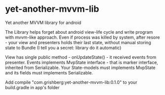 # yet-another-mvvm-lib
Yet another MVVM library for android

The Library helps forget about android view-life cycle and write program with mvvm-like approach.
Even if process was killed by system, after resore - your view and presenters holds their last state,
without manual storing state to Bundle (I tell you a secret: library do it automatic)

View has single public method - onUpdateState() - it received events from presenter.
Events implements MvpState interface - that is marker interface, inherited from Serializable.
Your State-models must implements MvpState and its fields must implements Serializable.

Add compile "com.grishberg:yet-another-mvvm-lib:0.1.0" to your build.gradle in app's folder
